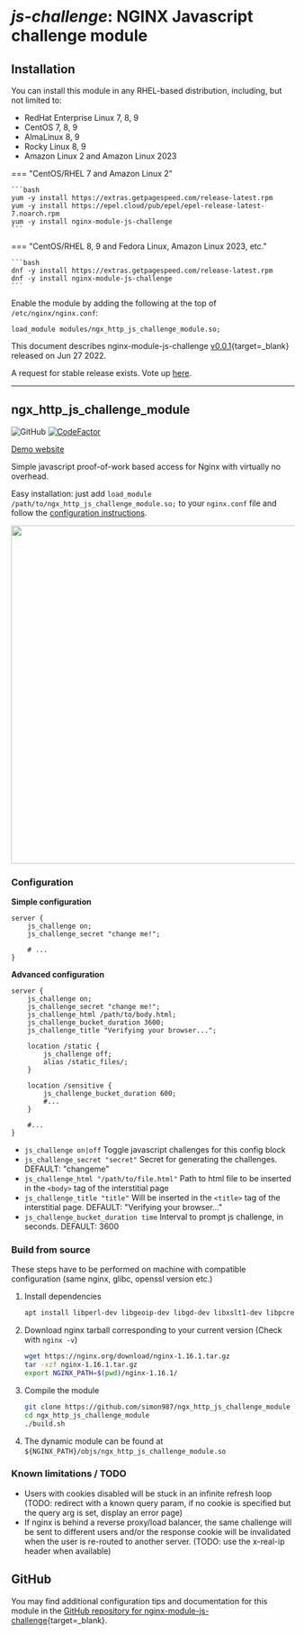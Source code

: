 # *js-challenge*: NGINX Javascript challenge module


## Installation

You can install this module in any RHEL-based distribution, including, but not limited to:

* RedHat Enterprise Linux 7, 8, 9
* CentOS 7, 8, 9
* AlmaLinux 8, 9
* Rocky Linux 8, 9
* Amazon Linux 2 and Amazon Linux 2023

=== "CentOS/RHEL 7 and Amazon Linux 2"

    ```bash
    yum -y install https://extras.getpagespeed.com/release-latest.rpm
    yum -y install https://epel.cloud/pub/epel/epel-release-latest-7.noarch.rpm 
    yum -y install nginx-module-js-challenge
    ```
 
=== "CentOS/RHEL 8, 9 and Fedora Linux, Amazon Linux 2023, etc."

    ```bash
    dnf -y install https://extras.getpagespeed.com/release-latest.rpm 
    dnf -y install nginx-module-js-challenge
    ```

Enable the module by adding the following at the top of `/etc/nginx/nginx.conf`:

```nginx
load_module modules/ngx_http_js_challenge_module.so;
```


This document describes nginx-module-js-challenge [v0.0.1](https://github.com/dvershinin/ngx_http_js_challenge_module/releases/tag/v0.0.1){target=_blank} 
released on Jun 27 2022.

A request for stable release exists. Vote up [here](https://github.com/simon987/ngx_http_js_challenge_module/issues/4).
<hr />

## ngx_http_js_challenge_module

![GitHub](https://img.shields.io/github/license/simon987/ngx_http_js_challenge_module.svg)
[![CodeFactor](https://www.codefactor.io/repository/github/simon987/ngx_http_js_challenge_module/badge)](https://www.codefactor.io/repository/github/simon987/ngx_http_js_challenge_module)


[Demo website](https://ngx-js-demo.simon987.net/)

Simple javascript proof-of-work based access for Nginx with virtually no overhead.

Easy installation: just add `load_module /path/to/ngx_http_js_challenge_module.so;` to your
`nginx.conf` file and follow the [configuration instructions](#configuration).

<p align="center">
  <img width="600px" src="throughput.png"/>
</p>

### Configuration

**Simple configuration**
```nginx
server {
    js_challenge on;
    js_challenge_secret "change me!";

    # ...
}
```


**Advanced configuration**
```nginx
server {
    js_challenge on;
    js_challenge_secret "change me!";
    js_challenge_html /path/to/body.html;
    js_challenge_bucket_duration 3600;
    js_challenge_title "Verifying your browser...";

    location /static {
        js_challenge off;
        alias /static_files/;
    }

    location /sensitive {
        js_challenge_bucket_duration 600;
        #...
    }

    #...
}
```

* `js_challenge on|off` Toggle javascript challenges for this config block
* `js_challenge_secret "secret"` Secret for generating the challenges. DEFAULT: "changeme"
* `js_challenge_html "/path/to/file.html"` Path to html file to be inserted in the `<body>` tag of the interstitial page
* `js_challenge_title "title"` Will be inserted in the `<title>` tag of the interstitial page. DEFAULT: "Verifying your browser..."
* `js_challenge_bucket_duration time` Interval to prompt js challenge, in seconds. DEFAULT: 3600

### Build from source

These steps have to be performed on machine with compatible configuration (same nginx, glibc, openssl version etc.)

1. Install dependencies
    ```bash
    apt install libperl-dev libgeoip-dev libgd-dev libxslt1-dev libpcre3-dev
    ```
2. Download nginx tarball corresponding to your current version (Check with `nginx -v`)
    ```bash
   wget https://nginx.org/download/nginx-1.16.1.tar.gz
   tar -xzf nginx-1.16.1.tar.gz
   export NGINX_PATH=$(pwd)/nginx-1.16.1/
    ```
3. Compile the module
    ```bash
    git clone https://github.com/simon987/ngx_http_js_challenge_module
    cd ngx_http_js_challenge_module
    ./build.sh
    ```
4. The dynamic module can be found at `${NGINX_PATH}/objs/ngx_http_js_challenge_module.so`



### Known limitations / TODO

* Users with cookies disabled will be stuck in an infinite refresh loop (TODO: redirect with a known query param, if no cookie is specified but the query arg is set, display an error page)
* If nginx is behind a reverse proxy/load balancer, the same challenge will be sent to different users and/or the response cookie will be invalidated when the user is re-routed to another server. (TODO: use the x-real-ip header when available) 

## GitHub

You may find additional configuration tips and documentation for this module in the [GitHub 
repository for 
nginx-module-js-challenge](https://github.com/dvershinin/ngx_http_js_challenge_module){target=_blank}.